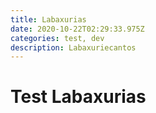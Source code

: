 ```yaml
---
title: Labaxurias
date: 2020-10-22T02:29:33.975Z
categories: test, dev
description: Labaxuriecantos
---
```


# Test Labaxurias

